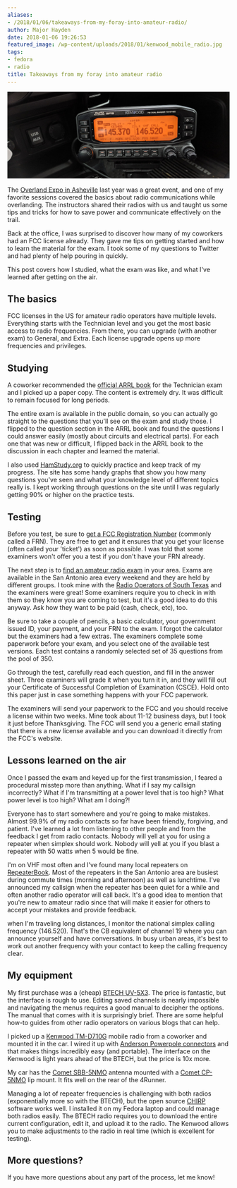 ```yaml
---
aliases:
- /2018/01/06/takeaways-from-my-foray-into-amateur-radio/
author: Major Hayden
date: 2018-01-06 19:26:53
featured_image: /wp-content/uploads/2018/01/kenwood_mobile_radio.jpg
tags:
- fedora
- radio
title: Takeaways from my foray into amateur radio
---
```


![1]

The [Overland Expo in Asheville][2] last year was a great event, and one of my favorite sessions covered the basics about radio communications while overlanding. The instructors shared their radios with us and taught us some tips and tricks for how to save power and communicate effectively on the trail.

Back at the office, I was surprised to discover how many of my coworkers had an FCC license already. They gave me tips on getting started and how to learn the material for the exam. I took some of my questions to Twitter and had plenty of help pouring in quickly.

This post covers how I studied, what the exam was like, and what I've learned after getting on the air.

## The basics

FCC licenses in the US for amateur radio operators have multiple levels. Everything starts with the Technician level and you get the most basic access to radio frequencies. From there, you can upgrade (with another exam) to General, and Extra. Each license upgrade opens up more frequencies and privileges.

## Studying

A coworker recommended the [official ARRL book][3] for the Technician exam and I picked up a paper copy. The content is extremely dry. It was difficult to remain focused for long periods.

The entire exam is available in the public domain, so you can actually go straight to the questions that you'll see on the exam and study those. I flipped to the question section in the ARRL book and found the questions I could answer easily (mostly about circuits and electrical parts). For each one that was new or difficult, I flipped back in the ARRL book to the discussion in each chapter and learned the material.

I also used [HamStudy.org][4] to quickly practice and keep track of my progress. The site has some handy graphs that show you how many questions you've seen and what your knowledge level of different topics really is. I kept working through questions on the site until I was regularly getting 90% or higher on the practice tests.

## Testing

Before you test, be sure to [get a FCC Registration Number][5] (commonly called a FRN). They are free to get and it ensures that you get your license (often called your 'ticket') as soon as possible. I was told that some examiners won't offer you a test if you don't have your FRN already.

The next step is to [find an amateur radio exam][6] in your area. Exams are available in the San Antonio area every weekend and they are held by different groups. I took mine with the [Radio Operators of South Texas][7] and the examiners were great! Some examiners require you to check in with them so they know you are coming to test, but it's a good idea to do this anyway. Ask how they want to be paid (cash, check, etc), too.

Be sure to take a couple of pencils, a basic calculator, your government issued ID, your payment, and your FRN to the exam. I forgot the calculator but the examiners had a few extras. The examiners complete some paperwork before your exam, and you select one of the available test versions. Each test contains a randomly selected set of 35 questions from the pool of 350.

Go through the test, carefully read each question, and fill in the answer sheet. Three examiners will grade it when you turn it in, and they will fill out your Certificate of Successful Completion of Examination (CSCE). Hold onto this paper just in case something happens with your FCC paperwork.

The examiners will send your paperwork to the FCC and you should receive a license within two weeks. Mine took about 11-12 business days, but I took it just before Thanksgiving. The FCC will send you a generic email stating that there is a new license available and you can download it directly from the FCC's website.

## Lessons learned on the air

Once I passed the exam and keyed up for the first transmission, I feared a procedural misstep more than anything. What if I say my callsign incorrectly? What if I'm transmitting at a power level that is too high? What power level is too high? What am I doing?!

Everyone has to start somewhere and you're going to make mistakes. Almost 99.9% of my radio contacts so far have been friendly, forgiving, and patient. I've learned a lot from listening to other people and from the feedback I get from radio contacts. Nobody will yell at you for using a repeater when simplex should work. Nobody will yell at you if you blast a repeater with 50 watts when 5 would be fine.

I'm on VHF most often and I've found many local repeaters on [RepeaterBook][8]. Most of the repeaters in the San Antonio area are busiest during commute times (morning and afternoon) as well as lunchtime. I've announced my callsign when the repeater has been quiet for a while and often another radio operator will call back. It's a good idea to mention that you're new to amateur radio since that will make it easier for others to accept your mistakes and provide feedback.

when I'm traveling long distances, I monitor the national simplex calling frequency (146.520). That's the CB equivalent of channel 19 where you can announce yourself and have conversations. In busy urban areas, it's best to work out another frequency with your contact to keep the calling frequency clear.

## My equipment

My first purchase was a (cheap) [BTECH UV-5X3][9]. The price is fantastic, but the interface is rough to use. Editing saved channels is nearly impossible and navigating the menus requires a good manual to decipher the options. The manual that comes with it is surprisingly brief. There are some helpful how-to guides from other radio operators on various blogs that can help.

I picked up a [Kenwood TM-D710G][10] mobile radio from a coworker and mounted it in the car. I wired it up with [Anderson Powerpole connectors][11] and that makes things incredibly easy (and portable). The interface on the Kenwood is light years ahead of the BTECH, but the price is 10x more.

My car has the [Comet SBB-5NMO][12] antenna mounted with a [Comet CP-5NMO][13] lip mount. It fits well on the rear of the 4Runner.

Managing a lot of repeater frequencies is challenging with both radios (exponentially more so with the BTECH), but the open source [CHIRP][14] software works well. I installed it on my Fedora laptop and could manage both radios easily. The BTECH radio requires you to download the entire current configuration, edit it, and upload it to the radio. The Kenwood allows you to make adjustments to the radio in real time (which is excellent for testing).

## More questions?

If you have more questions about any part of the process, let me know!

 [1]: /wp-content/uploads/2018/01/kenwood_mobile_radio.jpg
 [2]: https://www.overlandexpo.com/
 [3]: http://www.arrl.org/ham-radio-license-manual
 [4]: https://hamstudy.org/
 [5]: https://www.fcc.gov/help/getting-fcc-registration-number-frn-universal-licensing-system-uls
 [6]: http://www.arrl.org/find-an-amateur-radio-license-exam-session
 [7]: http://www.w5ros.org/
 [8]: https://www.repeaterbook.com/
 [9]: https://baofengtech.com/uv-5x3
 [10]: http://www.kenwood.com/usa/com/amateur/tm-d710ga/
 [11]: https://powerwerx.com/anderson-power-powerpole-sb-connectors
 [12]: http://www.cometantenna.com/amateur-radio/mobile-antennas/ma-dual-band/
 [13]: http://www.cometantenna.com/amateur-radio/no-holes-mobile-mounts/mounts-with-coax/
 [14]: https://chirp.danplanet.com/projects/chirp/wiki/Home
